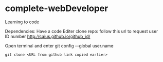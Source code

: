 # complete-webDeveloper
Learning to code

Dependencies:
  Have a code Editer
  clone repo:
  follow this url to request user ID number
    http://caius.github.io/github_id/
    
   Open terminal and enter
    git config --global user.name <github userID>
    
    git clone <URL from github link copied earlier>
